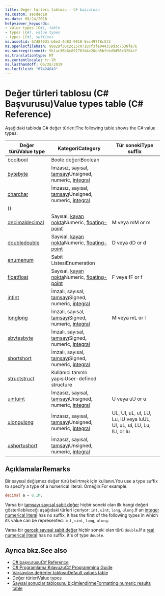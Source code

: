```yaml
---
title: Değer türleri tablosu - C# başvurusu
ms.custom: seodec18
ms.date: 08/24/2018
helpviewer_keywords:
- value types [C#], table
- types [C#], value types
- types [C#], suffixes
ms.assetid: 67d8f631-b6e3-4d83-9910-5ec497f8c5f3
ms.openlocfilehash: 98829f30c2c25c0710cf3fe044359d3c7538fe76
ms.sourcegitcommit: 9b1ac36b6c80176fd4e20eb5bfcbd9d56c3264cf
ms.translationtype: MT
ms.contentlocale: tr-TR
ms.lasthandoff: 06/28/2019
ms.locfileid: "67424049"
---
```

# <a name="value-types-table-c-reference"></a><span data-ttu-id="2e493-102">Değer türleri tablosu (C# Başvurusu)</span><span class="sxs-lookup"><span data-stu-id="2e493-102">Value types table (C# Reference)</span></span>

<span data-ttu-id="2e493-103">Aşağıdaki tabloda C# değer türleri:</span><span class="sxs-lookup"><span data-stu-id="2e493-103">The following table shows the C# value types:</span></span>

|<span data-ttu-id="2e493-104">Değer türü</span><span class="sxs-lookup"><span data-stu-id="2e493-104">Value type</span></span>|<span data-ttu-id="2e493-105">Kategori</span><span class="sxs-lookup"><span data-stu-id="2e493-105">Category</span></span>|<span data-ttu-id="2e493-106">Tür soneki</span><span class="sxs-lookup"><span data-stu-id="2e493-106">Type suffix</span></span>|
|----------------|--------------|-----------------|
|[<span data-ttu-id="2e493-107">bool</span><span class="sxs-lookup"><span data-stu-id="2e493-107">bool</span></span>](bool.md)|<span data-ttu-id="2e493-108">Boole değeri</span><span class="sxs-lookup"><span data-stu-id="2e493-108">Boolean</span></span>||
|[<span data-ttu-id="2e493-109">byte</span><span class="sxs-lookup"><span data-stu-id="2e493-109">byte</span></span>](../builtin-types/integral-numeric-types.md)|<span data-ttu-id="2e493-110">İmzasız, sayısal, [tamsayı](../builtin-types/integral-numeric-types.md)</span><span class="sxs-lookup"><span data-stu-id="2e493-110">Unsigned, numeric, [integral](../builtin-types/integral-numeric-types.md)</span></span>||
|[<span data-ttu-id="2e493-111">char</span><span class="sxs-lookup"><span data-stu-id="2e493-111">char</span></span>](char.md)|<span data-ttu-id="2e493-112">İmzasız, sayısal, [tamsayı](../builtin-types/integral-numeric-types.md)</span><span class="sxs-lookup"><span data-stu-id="2e493-112">Unsigned, numeric, [integral](../builtin-types/integral-numeric-types.md)</span></span>
<span data-ttu-id="2e493-113">)</span><span class="sxs-lookup"><span data-stu-id="2e493-113">)</span></span>||
|[<span data-ttu-id="2e493-114">decimal</span><span class="sxs-lookup"><span data-stu-id="2e493-114">decimal</span></span>](decimal.md)|<span data-ttu-id="2e493-115">Sayısal, [kayan nokta](floating-point-types-table.md)</span><span class="sxs-lookup"><span data-stu-id="2e493-115">Numeric, [floating-point](floating-point-types-table.md)</span></span>|<span data-ttu-id="2e493-116">M veya m</span><span class="sxs-lookup"><span data-stu-id="2e493-116">M or m</span></span>|
|[<span data-ttu-id="2e493-117">double</span><span class="sxs-lookup"><span data-stu-id="2e493-117">double</span></span>](double.md)|<span data-ttu-id="2e493-118">Sayısal, [kayan nokta](floating-point-types-table.md)</span><span class="sxs-lookup"><span data-stu-id="2e493-118">Numeric, [floating-point](floating-point-types-table.md)</span></span>|<span data-ttu-id="2e493-119">D veya d</span><span class="sxs-lookup"><span data-stu-id="2e493-119">D or d</span></span>|
|[<span data-ttu-id="2e493-120">enum</span><span class="sxs-lookup"><span data-stu-id="2e493-120">enum</span></span>](enum.md)|<span data-ttu-id="2e493-121">Sabit Listesi</span><span class="sxs-lookup"><span data-stu-id="2e493-121">Enumeration</span></span>||
|[<span data-ttu-id="2e493-122">float</span><span class="sxs-lookup"><span data-stu-id="2e493-122">float</span></span>](float.md)|<span data-ttu-id="2e493-123">Sayısal, [kayan nokta](floating-point-types-table.md)</span><span class="sxs-lookup"><span data-stu-id="2e493-123">Numeric, [floating-point](floating-point-types-table.md)</span></span>|<span data-ttu-id="2e493-124">F veya f</span><span class="sxs-lookup"><span data-stu-id="2e493-124">F or f</span></span>|
|[<span data-ttu-id="2e493-125">int</span><span class="sxs-lookup"><span data-stu-id="2e493-125">int</span></span>](../builtin-types/integral-numeric-types.md)|<span data-ttu-id="2e493-126">İmzalı, sayısal, [tamsayı](../builtin-types/integral-numeric-types.md)</span><span class="sxs-lookup"><span data-stu-id="2e493-126">Signed, numeric, [integral](../builtin-types/integral-numeric-types.md)</span></span>||
|[<span data-ttu-id="2e493-127">long</span><span class="sxs-lookup"><span data-stu-id="2e493-127">long</span></span>](../builtin-types/integral-numeric-types.md)|<span data-ttu-id="2e493-128">İmzalı, sayısal, [tamsayı](../builtin-types/integral-numeric-types.md)</span><span class="sxs-lookup"><span data-stu-id="2e493-128">Signed, numeric, [integral](../builtin-types/integral-numeric-types.md)</span></span>|<span data-ttu-id="2e493-129">M veya m</span><span class="sxs-lookup"><span data-stu-id="2e493-129">L or l</span></span>|
|[<span data-ttu-id="2e493-130">sbyte</span><span class="sxs-lookup"><span data-stu-id="2e493-130">sbyte</span></span>](../builtin-types/integral-numeric-types.md)|<span data-ttu-id="2e493-131">İmzalı, sayısal, [tamsayı](../builtin-types/integral-numeric-types.md)</span><span class="sxs-lookup"><span data-stu-id="2e493-131">Signed, numeric, [integral](../builtin-types/integral-numeric-types.md)</span></span>||
|[<span data-ttu-id="2e493-132">short</span><span class="sxs-lookup"><span data-stu-id="2e493-132">short</span></span>](../builtin-types/integral-numeric-types.md)|<span data-ttu-id="2e493-133">İmzalı, sayısal, [tamsayı](../builtin-types/integral-numeric-types.md)</span><span class="sxs-lookup"><span data-stu-id="2e493-133">Signed, numeric, [integral](../builtin-types/integral-numeric-types.md)</span></span>||
|[<span data-ttu-id="2e493-134">struct</span><span class="sxs-lookup"><span data-stu-id="2e493-134">struct</span></span>](struct.md)|<span data-ttu-id="2e493-135">Kullanıcı tanımlı yapısı</span><span class="sxs-lookup"><span data-stu-id="2e493-135">User-defined structure</span></span>||
|[<span data-ttu-id="2e493-136">uint</span><span class="sxs-lookup"><span data-stu-id="2e493-136">uint</span></span>](../builtin-types/integral-numeric-types.md)|<span data-ttu-id="2e493-137">İmzasız, sayısal, [tamsayı](../builtin-types/integral-numeric-types.md)</span><span class="sxs-lookup"><span data-stu-id="2e493-137">Unsigned, numeric, [integral](../builtin-types/integral-numeric-types.md)</span></span>|<span data-ttu-id="2e493-138">U veya u</span><span class="sxs-lookup"><span data-stu-id="2e493-138">U or u</span></span>|
|[<span data-ttu-id="2e493-139">ulong</span><span class="sxs-lookup"><span data-stu-id="2e493-139">ulong</span></span>](../builtin-types/integral-numeric-types.md)|<span data-ttu-id="2e493-140">İmzasız, sayısal, [tamsayı](../builtin-types/integral-numeric-types.md)</span><span class="sxs-lookup"><span data-stu-id="2e493-140">Unsigned, numeric, [integral](../builtin-types/integral-numeric-types.md)</span></span>|<span data-ttu-id="2e493-141">UL, Ul, uL, ul, LU, Lu, lU veya lu</span><span class="sxs-lookup"><span data-stu-id="2e493-141">UL, Ul, uL, ul, LU, Lu, lU, or lu</span></span>|
|[<span data-ttu-id="2e493-142">ushort</span><span class="sxs-lookup"><span data-stu-id="2e493-142">ushort</span></span>](../builtin-types/integral-numeric-types.md)|<span data-ttu-id="2e493-143">İmzasız, sayısal, [tamsayı](../builtin-types/integral-numeric-types.md)</span><span class="sxs-lookup"><span data-stu-id="2e493-143">Unsigned, numeric, [integral](../builtin-types/integral-numeric-types.md)</span></span>||

## <a name="remarks"></a><span data-ttu-id="2e493-144">Açıklamalar</span><span class="sxs-lookup"><span data-stu-id="2e493-144">Remarks</span></span>

<span data-ttu-id="2e493-145">Bir sayısal değişmez değer türü belirtmek için kullanın.</span><span class="sxs-lookup"><span data-stu-id="2e493-145">You use a type suffix to specify a type of a numerical literal.</span></span> <span data-ttu-id="2e493-146">Örneğin:</span><span class="sxs-lookup"><span data-stu-id="2e493-146">For example:</span></span>

```csharp
decimal a = 0.1M;
```

<span data-ttu-id="2e493-147">Varsa bir [tamsayı sayısal sabit değer](~/_csharplang/spec/lexical-structure.md#integer-literals) hiçbir soneki olan ilk hangi değeri gösterilebileceği aşağıdaki türleri içeriyor: `int`, `uint`, `long`, `ulong`.</span><span class="sxs-lookup"><span data-stu-id="2e493-147">If an [integer numerical literal](~/_csharplang/spec/lexical-structure.md#integer-literals) has no suffix, it has the first of the following types in which its value can be represented: `int`, `uint`, `long`, `ulong`.</span></span>

<span data-ttu-id="2e493-148">Varsa bir [gerçek sayısal sabit değer](~/_csharplang/spec/lexical-structure.md#real-literals) hiçbir soneki olan türü `double`.</span><span class="sxs-lookup"><span data-stu-id="2e493-148">If a [real numerical literal](~/_csharplang/spec/lexical-structure.md#real-literals) has no suffix, it's of type `double`.</span></span>

## <a name="see-also"></a><span data-ttu-id="2e493-149">Ayrıca bkz.</span><span class="sxs-lookup"><span data-stu-id="2e493-149">See also</span></span>

- [<span data-ttu-id="2e493-150">C# başvurusu</span><span class="sxs-lookup"><span data-stu-id="2e493-150">C# Reference</span></span>](../index.md)
- [<span data-ttu-id="2e493-151">C# Programlama Kılavuzu</span><span class="sxs-lookup"><span data-stu-id="2e493-151">C# Programming Guide</span></span>](../../programming-guide/index.md)
- [<span data-ttu-id="2e493-152">Varsayılan değerler tablosu</span><span class="sxs-lookup"><span data-stu-id="2e493-152">Default values table</span></span>](default-values-table.md)
- [<span data-ttu-id="2e493-153">Değer türleri</span><span class="sxs-lookup"><span data-stu-id="2e493-153">Value types</span></span>](value-types.md)
- [<span data-ttu-id="2e493-154">Sayısal sonuçlar tablosunu biçimlendirme</span><span class="sxs-lookup"><span data-stu-id="2e493-154">Formatting numeric results table</span></span>](formatting-numeric-results-table.md)
